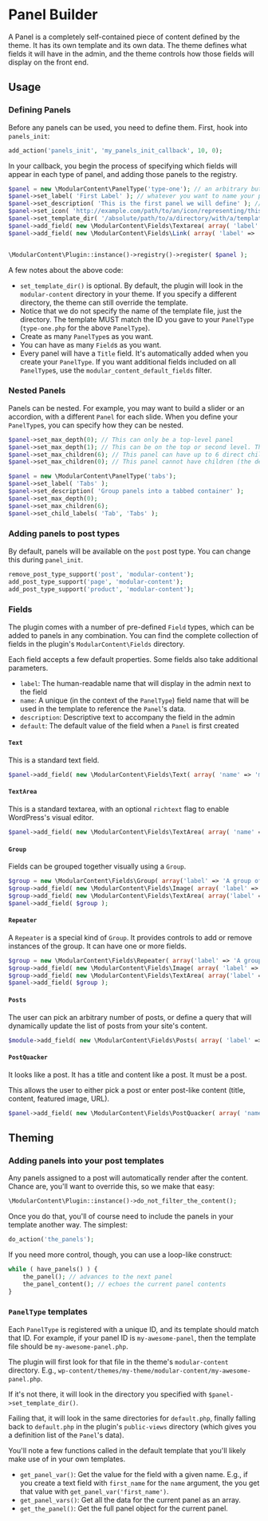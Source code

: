 # Panel Builder

A Panel is a completely self-contained piece of content defined by the theme.
It has its own template and its own data. The theme defines what fields it
will have in the admin, and the theme controls how those fields will display
on the front end.

## Usage

### Defining Panels

Before any panels can be used, you need to define them. First, hook into `panels_init`:

```php
add_action('panels_init', 'my_panels_init_callback', 10, 0);
```

In your callback, you begin the process of specifying which fields will appear in each
type of panel, and adding those panels to the registry.

```php
$panel = new \ModularContent\PanelType('type-one'); // an arbitrary but unique key
$panel->set_label( 'First Label' ); // whatever you want to name your panel
$panel->set_description( 'This is the first panel we will define' ); // a helpful description for people choosing which type of panel to use
$panel->set_icon( 'http://example.com/path/to/an/icon/representing/this/panel.png' );
$panel->set_template_dir( '/absolute/path/to/a/directory/with/a/template/for/this/panel' );
$panel->add_field( new \ModularContent\Fields\Textarea( array( 'label' => 'Content', 'name' => 'my_content', 'richtext' => true ) ) );
$panel->add_field( new \ModularContent\Fields\Link( array( 'label' => 'Link', 'name' => 'my_link' ) ) );


\ModularContent\Plugin::instance()->registry()->register( $panel );
```

A few notes about the above code:

* `set_template_dir()` is optional. By default, the plugin will look in the `modular-content` directory
in your theme. If you specify a different directory, the theme can still override the template.
* Notice that we do not specify the name of the template file, just the directory. The template MUST
match the ID you gave to your `PanelType` (`type-one.php` for the above `PanelType`).
* Create as many `PanelType`s as you want.
* You can have as many `Field`s as you want.
* Every panel will have a `Title` field. It's automatically added when you create your `PanelType`.
If you want additional fields included on all `PanelType`s, use the `modular_content_default_fields`
filter.

### Nested Panels

Panels can be nested. For example, you may want to build a slider or an accordion, with a different
`Panel` for each slide. When you define your `PanelType`s, you can specify how they can be nested.

```php
$panel->set_max_depth(0); // This can only be a top-level panel
$panel->set_max_depth(1); // This can be on the top or second level. This is the default.
$panel->set_max_children(6); // This panel can have up to 6 direct children
$panel->set_max_children(0); // This panel cannot have children (the default)
```

```php
$panel = new \ModularContent\PanelType('tabs');
$panel->set_label( 'Tabs' );
$panel->set_description( 'Group panels into a tabbed container' );
$panel->set_max_depth(0);
$panel->set_max_children(6);
$panel->set_child_labels( 'Tab', 'Tabs' );
```

### Adding panels to post types

By default, panels will be available on the `post` post type. You can change this during `panel_init`.

```php
remove_post_type_support('post', 'modular-content');
add_post_type_support('page', 'modular-content');
add_post_type_support('product', 'modular-content');
```

### Fields

The plugin comes with a number of pre-defined `Field` types, which can be added to panels in any combination.
You can find the complete collection of fields in the plugin's `ModularContent\Fields` directory.

Each field accepts a few default properties. Some fields also take additional parameters.

* `label`: The human-readable name that will display in the admin next to the field
* `name`: A unique (in the context of the `PanelType`) field name that will be used in the
template to reference the `Panel`'s data.
* `description`: Descriptive text to accompany the field in the admin
* `default`: The default value of the field when a `Panel` is first created

#### `Text`

This is a standard text field.

```php
$panel->add_field( new \ModularContent\Fields\Text( array( 'name' => 'my_text_field', 'label' => 'A Text Field' ) ) );
```

#### `TextArea`

This is a standard textarea, with an optional `richtext` flag to enable WordPress's visual editor.

```php
$panel->add_field( new \ModularContent\Fields\TextArea( array( 'name' => 'my_textarea', 'label' => 'A Textarea Field', 'richtext' => true ) ) );
```

#### `Group`

Fields can be grouped together visually using a `Group`.

```php
$group = new \ModularContent\Fields\Group( array('label' => 'A group of fields', 'name' => 'my_group' ) );
$group->add_field( new \ModularContent\Fields\Image( array( 'label' => 'Image', 'name' => 'image', 'size' => 'thumbnail' ) ) );
$group->add_field( new \ModularContent\Fields\TextArea( array('label' => 'Content', 'name' => 'content', 'richtext' => true ) ) );
$panel->add_field( $group );
```

#### `Repeater`

A `Repeater` is a special kind of `Group`. It provides controls to add or remove instances of the group.
It can have one or more fields.

```php
$group = new \ModularContent\Fields\Repeater( array('label' => 'A group of repeating fields', 'name' => 'my_repeater' ) );
$group->add_field( new \ModularContent\Fields\Image( array( 'label' => 'Image', 'name' => 'image', 'size' => 'thumbnail' ) ) );
$group->add_field( new \ModularContent\Fields\TextArea( array('label' => 'Content', 'name' => 'content', 'richtext' => true ) ) );
$panel->add_field( $group );
```

#### `Posts`

The user can pick an arbitrary number of posts, or define a query that will dynamically update
the list of posts from your site's content.

```php
$module->add_field( new \ModularContent\Fields\Posts( array( 'label' => __('Posts', 'steelcase'), 'name' => 'posts', 'min' => 3, 'suggested' => 3, 'max' => 12, 'description' => 'Select 3-12 posts' ) ) );
```

#### `PostQuacker`

It looks like a post. It has a title and content like a post. It must be a post.

This allows the user to either pick a post or enter post-like content (title, content, featured image, URL).

```php
$panel->add_field( new \ModularContent\Fields\PostQuacker( array( 'name' => 'like-a-post', 'label' => 'A Post' ) ) );
```

## Theming

### Adding panels into your post templates

Any panels assigned to a post will automatically render after the content. Chance are, you'll want
to override this, so we make that easy:

```php
\ModularContent\Plugin::instance()->do_not_filter_the_content();
```

Once you do that, you'll of course need to include the panels in your template another way. The
simplest:

```php
do_action('the_panels');
```

If you need more control, though, you can use a loop-like construct:

```php
while ( have_panels() ) {
	the_panel(); // advances to the next panel
	the_panel_content(); // echoes the current panel contents
}
```

### `PanelType` templates

Each `PanelType` is registered with a unique ID, and its template should match that ID. For example,
if your panel ID is `my-awesome-panel`, then the template file should be `my-awesome-panel.php`.

The plugin will first look for that file in the theme's `modular-content` directory. E.g.,
`wp-content/themes/my-theme/modular-content/my-awesome-panel.php`.

If it's not there, it will look in the directory you specified with `$panel->set_template_dir()`.

Failing that, it will look in the same directories for `default.php`, finally falling back to
`default.php` in the plugin's `public-views` directory (which gives you a definition list of the `Panel`'s data).

You'll note a few functions called in the default template that you'll likely make use of in your
own templates.

* `get_panel_var()`: Get the value for the field with a given name. E.g., if you create a text field
with `first_name` for the `name` argument, the you get that value with `get_panel_var('first_name')`.
* `get_panel_vars()`: Get all the data for the current panel as an array.
* `get_the_panel()`: Get the full panel object for the current panel.
